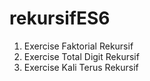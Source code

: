 # rekursifES6

1.  Exercise Faktorial Rekursif
2.  Exercise Total Digit Rekursif
3.  Exercise Kali Terus Rekursif